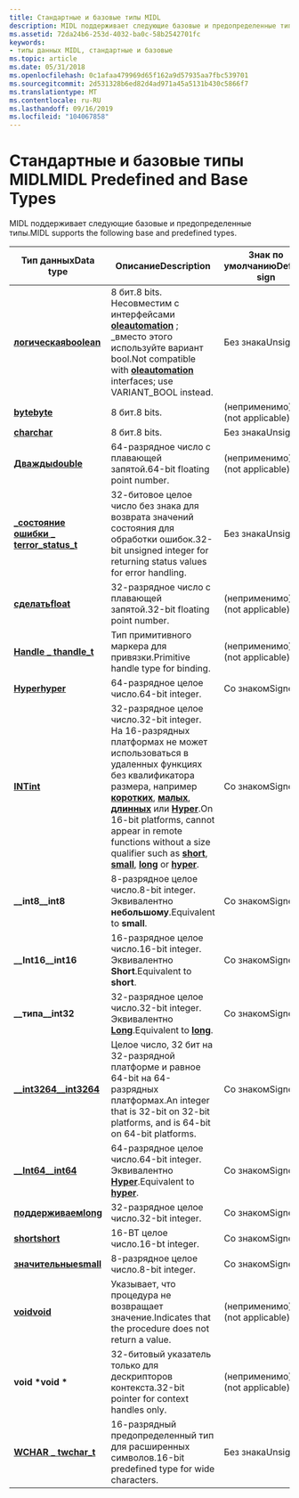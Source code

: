 ```yaml
---
title: Стандартные и базовые типы MIDL
description: MIDL поддерживает следующие базовые и предопределенные типы.
ms.assetid: 72da24b6-253d-4032-ba0c-58b2542701fc
keywords:
- типы данных MIDL, стандартные и базовые
ms.topic: article
ms.date: 05/31/2018
ms.openlocfilehash: 0c1afaa479969d65f162a9d57935aa7fbc539701
ms.sourcegitcommit: 2d531328b6ed82d4ad971a45a5131b430c5866f7
ms.translationtype: MT
ms.contentlocale: ru-RU
ms.lasthandoff: 09/16/2019
ms.locfileid: "104067858"
---
```

# <a name="midl-predefined-and-base-types"></a><span data-ttu-id="c5536-104">Стандартные и базовые типы MIDL</span><span class="sxs-lookup"><span data-stu-id="c5536-104">MIDL Predefined and Base Types</span></span>

<span data-ttu-id="c5536-105">MIDL поддерживает следующие базовые и предопределенные типы.</span><span class="sxs-lookup"><span data-stu-id="c5536-105">MIDL supports the following base and predefined types.</span></span>



| <span data-ttu-id="c5536-106">Тип данных</span><span class="sxs-lookup"><span data-stu-id="c5536-106">Data type</span></span>                                  | <span data-ttu-id="c5536-107">Описание</span><span class="sxs-lookup"><span data-stu-id="c5536-107">Description</span></span>                                                                                                                                                                                             | <span data-ttu-id="c5536-108">Знак по умолчанию</span><span class="sxs-lookup"><span data-stu-id="c5536-108">Default sign</span></span>     |
|--------------------------------------------|---------------------------------------------------------------------------------------------------------------------------------------------------------------------------------------------------------|------------------|
| [<span data-ttu-id="c5536-109">**логическая**</span><span class="sxs-lookup"><span data-stu-id="c5536-109">**boolean**</span></span>](boolean.md)                 | <span data-ttu-id="c5536-110">8 бит.</span><span class="sxs-lookup"><span data-stu-id="c5536-110">8 bits.</span></span> <span data-ttu-id="c5536-111">Несовместим с интерфейсами [**oleautomation**](oleautomation.md) ; \_вместо этого используйте вариант bool.</span><span class="sxs-lookup"><span data-stu-id="c5536-111">Not compatible with [**oleautomation**](oleautomation.md) interfaces; use VARIANT\_BOOL instead.</span></span>                                                                                               | <span data-ttu-id="c5536-112">Без знака</span><span class="sxs-lookup"><span data-stu-id="c5536-112">Unsigned</span></span>         |
| [<span data-ttu-id="c5536-113">**byte**</span><span class="sxs-lookup"><span data-stu-id="c5536-113">**byte**</span></span>](byte.md)                       | <span data-ttu-id="c5536-114">8 бит.</span><span class="sxs-lookup"><span data-stu-id="c5536-114">8 bits.</span></span>                                                                                                                                                                                                 | <span data-ttu-id="c5536-115">(неприменимо)</span><span class="sxs-lookup"><span data-stu-id="c5536-115">(not applicable)</span></span> |
| [<span data-ttu-id="c5536-116">**char**</span><span class="sxs-lookup"><span data-stu-id="c5536-116">**char**</span></span>](char-idl.md)                   | <span data-ttu-id="c5536-117">8 бит.</span><span class="sxs-lookup"><span data-stu-id="c5536-117">8 bits.</span></span>                                                                                                                                                                                                 | <span data-ttu-id="c5536-118">Без знака</span><span class="sxs-lookup"><span data-stu-id="c5536-118">Unsigned</span></span>         |
| [<span data-ttu-id="c5536-119">**Дважды**</span><span class="sxs-lookup"><span data-stu-id="c5536-119">**double**</span></span>](double.md)                   | <span data-ttu-id="c5536-120">64-разрядное число с плавающей запятой.</span><span class="sxs-lookup"><span data-stu-id="c5536-120">64-bit floating point number.</span></span>                                                                                                                                                                           | <span data-ttu-id="c5536-121">(неприменимо)</span><span class="sxs-lookup"><span data-stu-id="c5536-121">(not applicable)</span></span> |
| [<span data-ttu-id="c5536-122">**\_состояние ошибки \_ t**</span><span class="sxs-lookup"><span data-stu-id="c5536-122">**error\_status\_t**</span></span>](error-status-t.md) | <span data-ttu-id="c5536-123">32-битовое целое число без знака для возврата значений состояния для обработки ошибок.</span><span class="sxs-lookup"><span data-stu-id="c5536-123">32-bit unsigned integer for returning status values for error handling.</span></span>                                                                                                                                 | <span data-ttu-id="c5536-124">Без знака</span><span class="sxs-lookup"><span data-stu-id="c5536-124">Unsigned</span></span>         |
| [<span data-ttu-id="c5536-125">**сделать**</span><span class="sxs-lookup"><span data-stu-id="c5536-125">**float**</span></span>](float.md)                     | <span data-ttu-id="c5536-126">32-разрядное число с плавающей запятой.</span><span class="sxs-lookup"><span data-stu-id="c5536-126">32-bit floating point number.</span></span>                                                                                                                                                                           | <span data-ttu-id="c5536-127">(неприменимо)</span><span class="sxs-lookup"><span data-stu-id="c5536-127">(not applicable)</span></span> |
| [<span data-ttu-id="c5536-128">**Handle \_ t**</span><span class="sxs-lookup"><span data-stu-id="c5536-128">**handle\_t**</span></span>](handle-t.md)              | <span data-ttu-id="c5536-129">Тип примитивного маркера для привязки.</span><span class="sxs-lookup"><span data-stu-id="c5536-129">Primitive handle type for binding.</span></span>                                                                                                                                                                      | <span data-ttu-id="c5536-130">(неприменимо)</span><span class="sxs-lookup"><span data-stu-id="c5536-130">(not applicable)</span></span> |
| [<span data-ttu-id="c5536-131">**Hyper**</span><span class="sxs-lookup"><span data-stu-id="c5536-131">**hyper**</span></span>](hyper.md)                     | <span data-ttu-id="c5536-132">64-разрядное целое число.</span><span class="sxs-lookup"><span data-stu-id="c5536-132">64-bit integer.</span></span>                                                                                                                                                                                         | <span data-ttu-id="c5536-133">Со знаком</span><span class="sxs-lookup"><span data-stu-id="c5536-133">Signed</span></span>           |
| [<span data-ttu-id="c5536-134">**INT**</span><span class="sxs-lookup"><span data-stu-id="c5536-134">**int**</span></span>](int.md)                         | <span data-ttu-id="c5536-135">32-разрядное целое число.</span><span class="sxs-lookup"><span data-stu-id="c5536-135">32-bit integer.</span></span> <span data-ttu-id="c5536-136">На 16-разрядных платформах не может использоваться в удаленных функциях без квалификатора размера, например [**коротких**](short.md), [**малых**](small.md), [**длинных**](long.md) или [**Hyper**](hyper.md).</span><span class="sxs-lookup"><span data-stu-id="c5536-136">On 16-bit platforms, cannot appear in remote functions without a size qualifier such as [**short**](short.md), [**small**](small.md), [**long**](long.md) or [**hyper**](hyper.md).</span></span> | <span data-ttu-id="c5536-137">Со знаком</span><span class="sxs-lookup"><span data-stu-id="c5536-137">Signed</span></span>           |
| <span data-ttu-id="c5536-138">**\_\_int8**</span><span class="sxs-lookup"><span data-stu-id="c5536-138">**\_\_int8**</span></span>                               | <span data-ttu-id="c5536-139">8-разрядное целое число.</span><span class="sxs-lookup"><span data-stu-id="c5536-139">8-bit integer.</span></span> <span data-ttu-id="c5536-140">Эквивалентно **небольшому**.</span><span class="sxs-lookup"><span data-stu-id="c5536-140">Equivalent to **small**.</span></span>                                                                                                                                                                 | <span data-ttu-id="c5536-141">Со знаком</span><span class="sxs-lookup"><span data-stu-id="c5536-141">Signed</span></span>           |
| <span data-ttu-id="c5536-142">**\_\_Int16**</span><span class="sxs-lookup"><span data-stu-id="c5536-142">**\_\_int16**</span></span>                              | <span data-ttu-id="c5536-143">16-разрядное целое число.</span><span class="sxs-lookup"><span data-stu-id="c5536-143">16-bit integer.</span></span> <span data-ttu-id="c5536-144">Эквивалентно **Short**.</span><span class="sxs-lookup"><span data-stu-id="c5536-144">Equivalent to **short**.</span></span>                                                                                                                                                                | <span data-ttu-id="c5536-145">Со знаком</span><span class="sxs-lookup"><span data-stu-id="c5536-145">Signed</span></span>           |
| <span data-ttu-id="c5536-146">**\_\_типа**</span><span class="sxs-lookup"><span data-stu-id="c5536-146">**\_\_int32**</span></span>                              | <span data-ttu-id="c5536-147">32-разрядное целое число.</span><span class="sxs-lookup"><span data-stu-id="c5536-147">32-bit integer.</span></span> <span data-ttu-id="c5536-148">Эквивалентно [**Long**](long.md).</span><span class="sxs-lookup"><span data-stu-id="c5536-148">Equivalent to [**long**](long.md).</span></span>                                                                                                                                                     | <span data-ttu-id="c5536-149">Со знаком</span><span class="sxs-lookup"><span data-stu-id="c5536-149">Signed</span></span>           |
| [<span data-ttu-id="c5536-150">**\_\_int3264**</span><span class="sxs-lookup"><span data-stu-id="c5536-150">**\_\_int3264**</span></span>](--int3264.md)           | <span data-ttu-id="c5536-151">Целое число, 32 бит на 32-разрядной платформе и равное 64-bit на 64-разрядных платформах.</span><span class="sxs-lookup"><span data-stu-id="c5536-151">An integer that is 32-bit on 32-bit platforms, and is 64-bit on 64-bit platforms.</span></span>                                                                                                                       | <span data-ttu-id="c5536-152">Со знаком</span><span class="sxs-lookup"><span data-stu-id="c5536-152">Signed</span></span>           |
| [<span data-ttu-id="c5536-153">**\_\_Int64**</span><span class="sxs-lookup"><span data-stu-id="c5536-153">**\_\_int64**</span></span>](--int64.md)               | <span data-ttu-id="c5536-154">64-разрядное целое число.</span><span class="sxs-lookup"><span data-stu-id="c5536-154">64-bit integer.</span></span> <span data-ttu-id="c5536-155">Эквивалентно [**Hyper**](hyper.md).</span><span class="sxs-lookup"><span data-stu-id="c5536-155">Equivalent to [**hyper**](hyper.md).</span></span>                                                                                                                                                   | <span data-ttu-id="c5536-156">Со знаком</span><span class="sxs-lookup"><span data-stu-id="c5536-156">Signed</span></span>           |
| [<span data-ttu-id="c5536-157">**поддерживаем**</span><span class="sxs-lookup"><span data-stu-id="c5536-157">**long**</span></span>](long.md)                       | <span data-ttu-id="c5536-158">32-разрядное целое число.</span><span class="sxs-lookup"><span data-stu-id="c5536-158">32-bit integer.</span></span>                                                                                                                                                                                         | <span data-ttu-id="c5536-159">Со знаком</span><span class="sxs-lookup"><span data-stu-id="c5536-159">Signed</span></span>           |
| [<span data-ttu-id="c5536-160">**short**</span><span class="sxs-lookup"><span data-stu-id="c5536-160">**short**</span></span>](short.md)                     | <span data-ttu-id="c5536-161">16-BT целое число.</span><span class="sxs-lookup"><span data-stu-id="c5536-161">16-bt integer.</span></span>                                                                                                                                                                                          | <span data-ttu-id="c5536-162">Со знаком</span><span class="sxs-lookup"><span data-stu-id="c5536-162">Signed</span></span>           |
| [<span data-ttu-id="c5536-163">**значительные**</span><span class="sxs-lookup"><span data-stu-id="c5536-163">**small**</span></span>](small.md)                     | <span data-ttu-id="c5536-164">8-разрядное целое число.</span><span class="sxs-lookup"><span data-stu-id="c5536-164">8-bit integer.</span></span>                                                                                                                                                                                          | <span data-ttu-id="c5536-165">Со знаком</span><span class="sxs-lookup"><span data-stu-id="c5536-165">Signed</span></span>           |
| [<span data-ttu-id="c5536-166">**void**</span><span class="sxs-lookup"><span data-stu-id="c5536-166">**void**</span></span>](void.md)                       | <span data-ttu-id="c5536-167">Указывает, что процедура не возвращает значение.</span><span class="sxs-lookup"><span data-stu-id="c5536-167">Indicates that the procedure does not return a value.</span></span>                                                                                                                                                   | <span data-ttu-id="c5536-168">(неприменимо)</span><span class="sxs-lookup"><span data-stu-id="c5536-168">(not applicable)</span></span> |
| <span data-ttu-id="c5536-169">**void \***</span><span class="sxs-lookup"><span data-stu-id="c5536-169">**void \***</span></span>                                | <span data-ttu-id="c5536-170">32-битовый указатель только для дескрипторов контекста.</span><span class="sxs-lookup"><span data-stu-id="c5536-170">32-bit pointer for context handles only.</span></span>                                                                                                                                                                | <span data-ttu-id="c5536-171">(неприменимо)</span><span class="sxs-lookup"><span data-stu-id="c5536-171">(not applicable)</span></span> |
| [<span data-ttu-id="c5536-172">**WCHAR \_ t**</span><span class="sxs-lookup"><span data-stu-id="c5536-172">**wchar\_t**</span></span>](wchar-t.md)                | <span data-ttu-id="c5536-173">16-разрядный предопределенный тип для расширенных символов.</span><span class="sxs-lookup"><span data-stu-id="c5536-173">16-bit predefined type for wide characters.</span></span>                                                                                                                                                             | <span data-ttu-id="c5536-174">Без знака</span><span class="sxs-lookup"><span data-stu-id="c5536-174">Unsigned</span></span>         |



 

 

 




